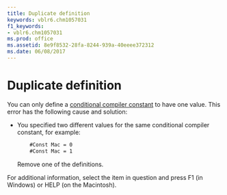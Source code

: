 ```yaml
---
title: Duplicate definition
keywords: vblr6.chm1057031
f1_keywords:
- vblr6.chm1057031
ms.prod: office
ms.assetid: 8e9f8532-28fa-8244-939a-40eeee372312
ms.date: 06/08/2017
---
```



# Duplicate definition

You can only define a [conditional compiler constant](../../Glossary/vbe-glossary.md#conditional-compiler-constant) to have one value. This error has the following cause and solution:

- You specified two different values for the same conditional compiler constant, for example:
    
  ```vb
      #Const Mac = 0 
      #Const Mac = 1 
  ```

  Remove one of the definitions.
    

For additional information, select the item in question and press F1 (in Windows) or HELP (on the Macintosh).

